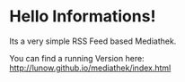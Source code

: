 # Hello Informations!

Its a very simple RSS Feed based Mediathek.

You can find a running Version here: http://lunow.github.io/mediathek/index.html
